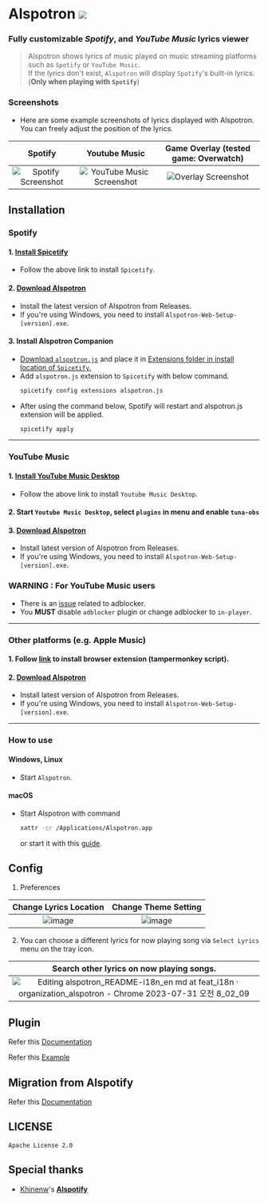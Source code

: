 # Alspotron <a href="https://github.com/organization/alspotron/releases/latest"><img src="https://img.shields.io/github/downloads/organization/alspotron/total.svg"/></a>

### Fully customizable *Spotify*, and *YouTube Music* lyrics viewer

> Alspotron shows lyrics of music played on music streaming platforms such as `Spotify` or `YouTube Music`. \
> If the lyrics don't exist, `Alspotron` will display `Spotify`'s built-in lyrics. (**Only when playing with `Spotify`**)

### Screenshots

-   Here are some example screenshots of lyrics displayed with Alspotron. You can freely adjust the position of the lyrics.

|                        Spotify                         |                                                        Youtube Music                                                        |                                         Game Overlay (tested game: Overwatch)                                         |
|:------------------------------------------------------:|:---------------------------------------------------------------------------------------------------------------------------:|:---------------------------------------------------------------------------------------------------------------------:|
| ![Spotify Screenshot](https://i.imgur.com/0JJMhaU.png) | ![YouTube Music Screenshot](https://github.com/organization/alspotron/assets/16558115/fc22323e-d0b2-4abc-882e-2281c13f4cf4) | ![Overlay Screenshot](https://github.com/organization/alspotron/assets/16558115/7bb95071-b8f7-45e1-af59-02e1586d5dcc) |

## Installation

### Spotify

#### 1.  [Install Spicetify](https://github.com/khanhas/spicetify-cli)

  -   Follow the above link to install `Spicetify`.

#### 2.  [Download Alspotron](https://github.com/organization/alspotron/releases)

  -   Install the latest version of Alspotron from Releases.
  -   If you're using Windows, you need to install `Alspotron-Web-Setup-[version].exe`.

#### 3.  Install Alspotron Companion
  -   [Download `alspotron.js`](https://powernukkit.github.io/DownGit/#/home?directFile=1&url=https://github.com/organization/alspotron/blob/master/extensions/alspotron.js) and place it in [Extensions folder in install location of `Spicetify`.](https://spicetify.app/docs/advanced-usage/extensions/)
  -   Add `alspotron.js` extension to `Spicetify` with below command.
      ```bash
      spicetify config extensions alspotron.js
      ```
  -   After using the command below, Spotify will restart and alspotron.js extension will be applied.
      ```bash
      spicetify apply
      ``` 
      
---

### YouTube Music

#### 1.  [Install YouTube Music Desktop](https://github.com/th-ch/youtube-music/releases)

  -   Follow the above link to install `Youtube Music Desktop`.

#### 2.  Start `Youtube Music Desktop`, select `plugins` in menu and enable `tuna-obs`
#### 3.  [Download Alspotron](https://github.com/organization/alspotron/releases)

  -   Install latest version of Alspotron from Releases.
  -   If you're using Windows, you need to install `Alspotron-Web-Setup-[version].exe`.

### WARNING : For YouTube Music users

  -  There is an [issue](https://github.com/organization/alspotron/issues/1) related to adblocker.
  -  You **MUST** disable `adblocker` plugin or change adblocker to `in-player`.

---
### Other platforms (e.g. Apple Music)

#### 1.  Follow [link](https://github.com/univrsal/tuna) to install browser extension (tampermonkey script).
#### 2.  [Download Alspotron](https://github.com/organization/alspotron/releases)
  -   Install latest version of Alspotron from Releases.
  -   If you're using Windows, you need to install `Alspotron-Web-Setup-[version].exe`.

---

### How to use

#### Windows, Linux

-  Start `Alspotron`.

#### macOS

-   Start Alspotron with command
    ```bash
    xattr -cr /Applications/Alspotron.app
    ```
    or start it with this [guide](https://www.macworld.com/article/672947/how-to-open-a-mac-app-from-an-unidentified-developer.html).

## Config

1.  Preferences

|                                          Change Lyrics Location                                          |                                           Change Theme Setting                                           |
|:--------------------------------------------------------------------------------------------------------:|:--------------------------------------------------------------------------------------------------------:|
| ![image](https://github.com/organization/alspotron/assets/16558115/e770250a-d76d-4ba8-9765-774d0ac9b1af) | ![image](https://github.com/organization/alspotron/assets/16558115/3b049940-6ad9-48c0-8370-7773c8e33f82) |

2.  You can choose a different lyrics for now playing song via `Select Lyrics` menu on the tray icon.

|                                Search other lyrics on now playing songs.                                 |
|:--------------------------------------------------------------------------------------------------------:|
| ![Editing alspotron_README-i18n_en md at feat_i18n · organization_alspotron - Chrome 2023-07-31 오전 8_02_09](https://github.com/organization/alspotron/assets/16558115/6604d1b5-74c5-48c8-8912-afdbcdfa3700) |

## Plugin
Refer this [Documentation](https://github.com/organization/alspotron/wiki/Plugin)

Refer this [Example](https://github.com/organization/alspotron/tree/master/example/alspotron-plugin)

## Migration from Alspotify

Refer this [Documentation](https://github.com/organization/alspotron/blob/master/MIGRATION_FROM_ALSPOTIFY.md)

## LICENSE

`Apache License 2.0`

## Special thanks

-   [Khinenw](https://github.com/HelloWorld017)'s **[Alspotify](https://github.com/HelloWorld017/alspotify)**
